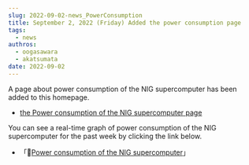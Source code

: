 ```yaml
---
slug: 2022-09-02-news_PowerConsumption
title: September 2, 2022 (Friday) Added the power consumption page
tags:
  - news
authros:
  - oogasawara
  - akatsumata
date: 2022-09-02
---
```



A page about power consumption of the NIG supercomputer has been added to this homepage.

- [the Power consumption of the NIG supercomputer page](/operation/Total_PowerConsumption)

You can see a real-time graph of power consumption of the NIG supercomputer for the past week by clicking the link below.

- 「&#x1f517;<a href="https://sc2.ddbj.nig.ac.jp/grafana/dashboard/snapshot/U6A0L1zFSnyoNHaEAGDwfTNNDKQi4Edj?orgId=1&kiosk">Power consumption of the NIG supercomputer</a>」
